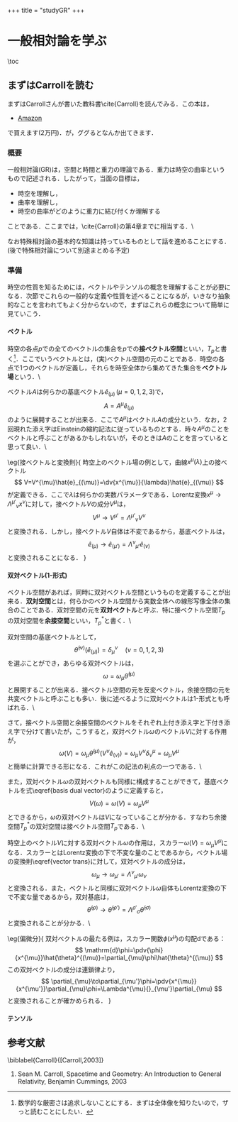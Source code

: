 +++
title = "studyGR"
+++

# 一般相対論を学ぶ

\toc

## まずはCarrollを読む

まずはCarrollさんが書いた教科書\cite{Carroll}を読んでみる．この本は，

* [Amazon](https://www.amazon.co.jp/Spacetime-Geometry-Introduction-General-Relativity/dp/0805387323)

で買えます(2万円)．が，ググるとなんか出てきます．

### 概要

一般相対論(GR)は，空間と時間と重力の理論である．重力は時空の曲率というもので記述される．したがって，当面の目標は，

* 時空を理解し，
* 曲率を理解し，
* 時空の曲率がどのように重力に結び付くか理解する

ことである．ここまでは，\cite{Carroll}の第4章までに相当する．\\

なお特殊相対論の基本的な知識は持っているものとして話を進めることにする．(後で特殊相対論について別途まとめる予定)

### 準備

時空の性質を知るためには，ベクトルやテンソルの概念を理解することが必要になる．次節でこれらの一般的な定義や性質を述べることになるが，いきなり抽象的なことを言われてもよく分からないので，まずはこれらの概念について簡単に見ていこう．

 #### ベクトル

 時空の各点$p$での全てのベクトルの集合を$p$での**接ベクトル空間**といい，$T_p$と書く[^1]．ここでいうベクトルとは，(実)ベクトル空間の元のことである．時空の各点で1つのベクトルが定義し，それらを時空全体から集めてきた集合を**ベクトル場**という．\\

 ベクトル$A$は何らかの基底ベクトル$\hat{e}_{(\mu)}\,(\mu=0,1,2,3)$で，
 $$ 
 A=A^{\mu}\hat{e}_{(\mu)}
 $$
 のように展開することが出来る．ここで$A^{\mu}$はベクトル$A$の成分という．なお，2回現れた添え字はEinsteinの縮約記法に従っているものとする．時々$A^{\mu}$のことをベクトルと呼ぶことがあるかもしれないが，そのときは$A$のことを言っていると思って良い．\\

 \eg{接ベクトルと変換則}{
     時空上のベクトル場の例として，曲線$x^{\mu}(\lambda)$上の接ベクトル
     $$
     V=V^{\mu}\hat{e}_{(\mu)}=\dv{x^{\mu}}{\lambda}\hat{e}_{(\mu)}
     $$
     が定義できる．ここで$\lambda$は何らかの実数パラメータである．Lorentz変換$x^{\mu}\to\Lambda^{\mu'}{}_{\nu}x^{\nu}$に対して，接ベクトル$V$の成分$V^{\mu}$は，
     $$\label{vector trans}
     V^{\mu}\to V^{\mu'}=\Lambda^{\mu'}{}_{\nu}V^{\nu}
     $$
     と変換される．しかし，接ベクトル$V$自体は不変であるから，基底ベクトルは，
     $$
     \hat{e}_{(\mu)}\to\hat{e}_{(\mu')}=\Lambda^{\nu}{}_{\mu'}\hat{e}_{(\nu)}
     $$
     と変換されることになる．
    }

 [^1]: 数学的な厳密さは追求しないことにする．まずは全体像を知りたいので，ザっと読むことにしたい．

 #### 双対ベクトル(1-形式)

 ベクトル空間があれば，同時に双対ベクトル空間というものを定義することが出来る．**双対空間**とは，何らかのベクトル空間から実数全体への線形写像全体の集合のことである．双対空間の元を**双対ベクトル**と呼ぶ．特に接ベクトル空間$T_p$の双対空間を**余接空間**といい，$T_p^*$と書く．\\

 双対空間の基底ベクトルとして，
 $$\label{basis dual vector}
 \hat{\theta}^{(\nu)}(\hat{e}_{(\mu)})=\delta_{\mu}^{\nu}\quad (\nu=0,1,2,3)
 $$
 を選ぶことができ，あらゆる双対ベクトルは，
 $$
 \omega=\omega_{\mu}\hat{\theta}^{(\mu)}
 $$
 と展開することが出来る．接ベクトル空間の元を反変ベクトル，余接空間の元を共変ベクトルと呼ぶことも多い．後に述べるように双対ベクトルは1-形式とも呼ばれる．\\

 さて，接ベクトル空間と余接空間のベクトルをそれぞれ上付き添え字と下付き添え字で分けて書いたが，こうすると，双対ベクトル$\omega$のベクトル$V$に対する作用が，
 $$
 \omega(V)=\omega_{\mu}\hat{\theta}^{(\mu)}(V^{\nu}\hat{e}_{(\nu)})=\omega_{\mu}V^{\nu}\delta_{\nu}^{\mu}=\omega_{\mu}V^{\mu}
 $$
 と簡単に計算できる形になる．これがこの記法の利点の一つである．\\

 また，双対ベクトル$\omega$の双対ベクトルも同様に構成することができて，基底ベクトルを式\eqref{basis dual vector}のように定義すると，
 $$
 V(\omega)=\omega(V)=\omega_{\mu}V^{\mu}
 $$
 とできるから，$\omega$の双対ベクトルは$V$になっていることが分かる．すなわち余接空間$T_p^*$の双対空間は接ベクトル空間$T_p$である．\\

 時空上のベクトル$V$に対する双対ベクトル$\omega$の作用は，スカラー$\omega(V)=\omega_{\mu}V^{\mu}$になる．スカラーとはLorentz変換の下で不変な量のことであるから，ベクトル場の変換則\eqref{vector trans}に対して，双対ベクトルの成分は，
 $$
 \omega_{\mu}\to\omega_{\mu'}=\Lambda^{\nu}{}_{\mu'}\omega_{\nu}
 $$
 と変換される．また，ベクトルと同様に双対ベクトル$\omega$自体もLorentz変換の下で不変な量であるから，双対基底は，
 $$
 \hat{\theta}^{(\rho)}\to\hat{\theta}^{(\rho')}=\Lambda^{\rho'}{}_{\sigma}\hat{\theta}^{(\sigma)}
 $$
 と変換されることが分かる．\\

 \eg{偏微分}{
     双対ベクトルの最たる例は，スカラー関数$\phi(x^{\mu})$の勾配$\mathrm{d}$である：
     $$
     \mathrm{d}\phi=\pdv{\phi}{x^{\mu}}\hat{\theta}^{(\mu)}=\partial_{\mu}\phi\hat{\theta}^{(\mu)}
     $$
     この双対ベクトルの成分は連鎖律より，
     $$
     \partial_{\mu}\to\partial_{\mu'}\phi=\pdv{x^{\mu}}{x^{\mu'}}\partial_{\mu}\phi=\Lambda^{\mu}{}_{\mu'}\partial_{\mu}
     $$
     と変換されることが確かめられる．
    }

 #### テンソル











## 参考文献

\biblabel{Carroll}{[Carroll,2003]}
1. Sean M. Carroll, Spacetime and Geometry: An Introduction to General Relativity, Benjamin Cummings, 2003
